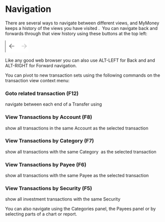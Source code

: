 
# Navigation

There are several ways to navigate between different views, and MyMoney keeps a history of the views you have visited .  You can navigate back and forwards through that view history using these buttons at the top left:

![](../Images/Navigation.png)

Like any good web browser you can also use ALT-LEFT for Back and and ALT-RIGHT for Forward navigation.

You can pivot to new transaction sets using the following commands on the transaction view context menu:

### Goto related transaction (F12)
navigate between each end of a Transfer using

### View Transactions by Account (F8)
show all transactions in the same Account as the selected transaction

### View Transactions by Category (F7)
show all transactions with the same Category  as the selected transaction

### View Transactions by Payee (F6)
show all transactions with the same Payee as the selected transaction

### View Transactions by Security (F5)
show all investment transactions with the same Security

You can also navigate using the Categories panel, the Payees panel or by selecting parts of a chart or report.





